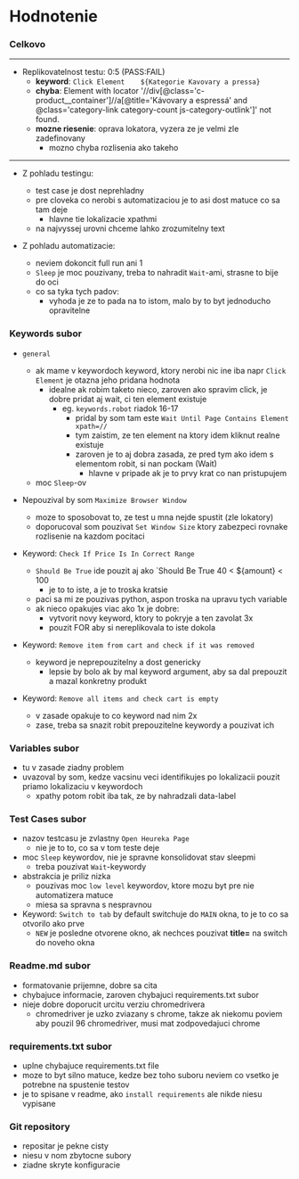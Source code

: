 # Hodnotenie

### Celkovo

---
- Replikovatelnost testu: 0:5    (PASS:FAIL)
  - **keyword**: `Click Element    ${Kategorie Kavovary a pressa}`
  - **chyba**: Element with locator '//div[@class='c-product__container']//a[@title='Kávovary a espressá' and @class='category-link category-count js-category-outlink']' not found.
  - **mozne riesenie**: oprava lokatora, vyzera ze je velmi zle zadefinovany 
    - mozno chyba rozlisenia ako takeho
---
  
- Z pohladu testingu:
  - test case je dost neprehladny
  - pre cloveka co nerobi s automatizaciou je to asi dost matuce co sa tam deje
    - hlavne tie lokalizacie xpathmi
  - na najvyssej urovni chceme lahko zrozumitelny text

- Z pohladu automatizacie:
  - neviem dokoncit full run ani 1
  - `Sleep` je moc pouzivany, treba to nahradit `Wait`-ami, strasne to bije do oci
  - co sa tyka tych padov:
    - vyhoda je ze to pada na to istom, malo by to byt jednoducho opravitelne

### Keywords subor

- `general`
  - ak mame v keywordoch keyword, ktory nerobi nic ine iba napr `Click Element` je otazna jeho pridana hodnota
    - idealne ak robim taketo nieco, zaroven ako spravim click, je dobre pridat aj wait, ci ten element existuje
      - eg. `keywords.robot` riadok 16-17
        - pridal by som tam este `Wait Until Page Contains Element    xpath=//`
        - tym zaistim, ze ten element na ktory idem kliknut realne existuje
        - zaroven je to aj dobra zasada, ze pred tym ako idem s elementom robit, si nan pockam (Wait)
          - hlavne v pripade ak je to prvy krat co nan pristupujem
  - moc `Sleep`-ov

- Nepouzival by som `Maximize Browser Window`
  - moze to sposobovat to, ze test u mna nejde spustit (zle lokatory)
  - doporucoval som pouzivat `Set Window Size` ktory zabezpeci rovnake rozlisenie na kazdom pocitaci
  
- Keyword: `Check If Price Is In Correct Range`
  - `Should Be True` ide pouzit aj ako `Should Be True    40 < ${amount} < 100
    - je to to iste, a je to troska kratsie
  - paci sa mi ze pouzivas python, aspon troska na upravu tych variable
  - ak nieco opakujes viac ako 1x je dobre:
    - vytvorit novy keyword, ktory to pokryje a ten zavolat 3x
    - pouzit FOR aby si nereplikovala to iste dokola
  
- Keyword: `Remove item from cart and check if it was removed`
  - keyword je neprepouzitelny a dost genericky
    - lepsie by bolo ak by mal keyword argument, aby sa dal prepouzit a mazal konkretny produkt
  
- Keyword: `Remove all items and check cart is empty`
  - v zasade opakuje to co keyword nad nim 2x
  - zase, treba sa snazit robit prepouzitelne keywordy a pouzivat ich

### Variables subor

- tu v zasade ziadny problem
- uvazoval by som, kedze vacsinu veci identifikujes po lokalizacii pouzit priamo lokalizaciu v keywordoch
  - xpathy potom robit iba tak, ze by nahradzali data-label

### Test Cases subor

- nazov testcasu je zvlastny `Open Heureka Page`
  - nie je to to, co sa v tom teste deje
- moc `Sleep` keywordov, nie je spravne konsolidovat stav sleepmi
  - treba pouzivat `Wait`-keywordy
- abstrakcia je priliz nizka
  - pouzivas moc `low level` keywordov, ktore mozu byt pre nie automatizera matuce
  - miesa sa spravna s nespravnou
- Keyword: `Switch to tab` by default switchuje do `MAIN` okna, to je to co sa otvorilo ako prve
  - `NEW` je posledne otvorene okno, ak nechces pouzivat **title=** na switch do noveho okna

### Readme.md subor

  - formatovanie prijemne, dobre sa cita
  - chybajuce informacie, zaroven chybajuci requirements.txt subor
  - nieje dobre doporucit urcitu verziu chromedrivera
    - chromedriver je uzko zviazany s chrome, takze ak niekomu poviem aby pouzil 96 chromedriver, musi mat zodpovedajuci chrome

### requirements.txt subor

- uplne chybajuce requirements.txt file
- moze to byt silno matuce, kedze bez toho suboru neviem co vsetko je potrebne na spustenie testov
- je to spisane v readme, ako `install requirements` ale nikde niesu vypisane

### Git repository

- repositar je pekne cisty
- niesu v nom zbytocne subory
- ziadne skryte konfiguracie